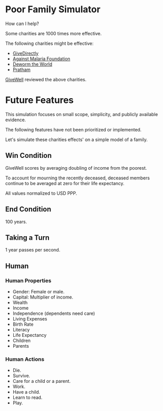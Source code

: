 # Poor Family Simulator

How can I help?

Some charities are 1000 times more effective.

The following charities might be effective:

- [GiveDirectly](https://www.givewell.org/charities/give-directly)
- [Against Malaria Foundation](https://www.givewell.org/charities/amf)
- [Deworm the World](https://www.givewell.org/charities/deworm-world-initiative)
- [Pratham](https://www.givewell.org/international/charities/pratham)

[GiveWell](https://www.givewell.org) reviewed the above charities. 

# Future Features

This simulation focuses on small scope, simplicity, and publicly available evidence.

The following features have not been prioritized or implemented.

Let's simulate these charities effects' on a simple model of a family.

## Win Condition

GiveWell scores by averaging doubling of income from the poorest.

To account for mourning the recently deceased, deceased members continue to be averaged at zero for their life expectancy.

All values normalized to USD PPP.

## End Condition

100 years.

## Taking a Turn

1 year passes per second.

## Human

### Human Properties

- Gender: Female or male.
- Capital: Multiplier of income.
- Wealth
- Income
- Independence (dependents need care)
- Living Expenses
- Birth Rate
- Literacy
- Life Expectancy
- Children
- Parents

### Human Actions

- Die.
- Survive.
- Care for a child or a parent.
- Work.
- Have a child.
- Learn to read.
- Play.
